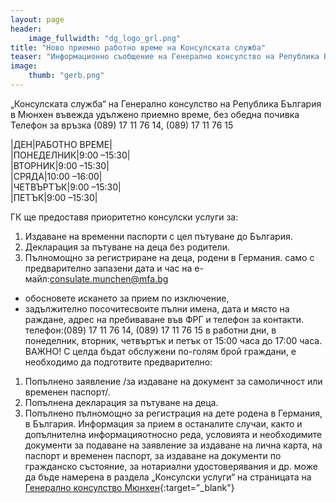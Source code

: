 ```yaml
---
layout: page
header:
    image_fullwidth: "dg_logo_grl.png"
title: "Ново приемно работно време на Консулската служба"
teaser: "Информационно съобщение на Генерално консулство на Република България в Мюнхен"
image:
    thumb: "gerb.png"
---
```

„Консулската служба“ на Генерално консулство на Република България в Мюнхен  въвежда  удължено приемно време, без обедна почивка  
Телефон за връзка (089) 17 11 76 14, (089) 17 11 76 15

|ДЕН|РАБОТНО ВРЕМЕ|   
|ПОНЕДЕЛНИК|9:00 –15:30|  
|ВТОРНИК|9:00 –15:30|  
|СРЯДА|10:00 –16:00|  
|ЧЕТВЪРТЪК|9:00 –15:30|  
|ПЕТЪК|9:00 –15:30|  

ГК ще предоставя приоритетно консулски услуги за:
1. Издаване на временни паспорти с цел пътуване до България. 
2. Декларация за пътуване на деца без родители.
3. Пълномощно за регистриране на деца, родени в Германия. 
само с предварително запазени дата  и час на е-майл:[consulate.munchen@mfa.bg](mailto:consulate.munchen@mfa.bg)
* обосновете искането за прием по изключение,
* задължително посочитесвоите пълни имена, дата и място на раждане, адрес на пребиваване във ФРГ и телефон за контакти. 
телефон:(089) 17 11 76 14, (089) 17 11 76 15 в работни дни, в понеделник, вторник, четвъртък и петък от 15:00 часа до 17:00 часа.
ВАЖНО! С целда бъдат обслужени по-голям брой граждани, е необходимо  да подготвите предварително:
1. Попълнено заявление /за издаване на документ за самоличност или временен паспорт/.
2. Попълнена декларация за пътуване на деца.
3. Попълнено пълномощно за регистрация на дете родена в Германия, в България.
Информация за прием в останалите случаи, както и допълнителна информацияотносно реда, условията и необходимите документи за подаване на заявление за издаване на лична карта, на паспорт и временен паспорт, за издаване на документи по гражданско състояние, за нотариални удостоверявания и др. може да бъде намерена в раздела „Консулски услуги“ на страницата на [Генерално консулство Мюнхен](https://www.mfa.bg/embassies/germanymunich){:target="_blank"}